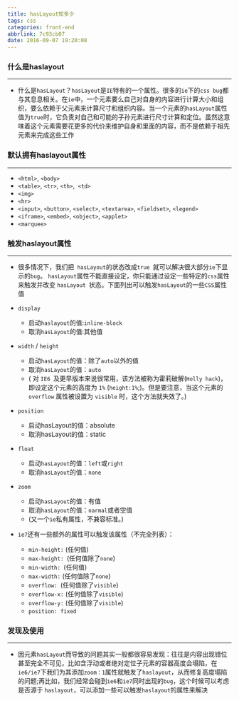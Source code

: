 ```yaml
---
title: hasLayout知多少
tags: css
categories: front-end
abbrlink: 7c93cb07
date: 2016-09-07 19:20:08
---
```


### 什么是haslayout
---

-  什么是`hasLayout`？`hasLayout`是`IE`特有的一个属性。很多的`ie`下的`css bug`都与其息息相关。在`ie`中，一个元素要么自己对自身的内容进行计算大小和组织，要么依赖于父元素来计算尺寸和组织内容。当一个元素的`hasLayout`属性值为`true`时，它负责对自己和可能的子孙元素进行尺寸计算和定位。虽然这意味着这个元素需要花更多的代价来维护自身和里面的内容，而不是依赖于祖先元素来完成这些工作
<!--more-->

### 默认拥有haslayout属性
---

- `<html>`, `<body>`
- `<table>`, `<tr>`, `<th>`,` <td>`
- `<img>`
- `<hr>`
- `<input>`, `<button>`, `<select>`, `<textarea>`, `<fieldset>`, `<legend>`
- `<iframe>`, `<embed>`, `<object>`, `<applet>`
- `<marquee>`


### 触发haslayout属性
---

- 很多情况下，我们把` hasLayout`的状态改成`true `就可以解决很大部分`ie`下显示的`bug`。 
`hasLayout`属性不能直接设定，你只能通过设定一些特定的`css`属性来触发并改变 `hasLayout `状态。下面列出可以触发`hasLayout`的一些`CSS`属性值
 - `display `
	- 启动`haslayout`的值:`inline-block` 
	- 取消`hasLayout`的值:其他值 

 - `width` / `height `
	- 启动`hasLayout`的值：除了`auto`以外的值
	- 取消`hasLayout`的值：`auto`
 	- ( 对 `IE6 `及更早版本来说很常用，该方法被称为霍莉破解(`Holly hack`)，即设定这个元素的高度为 `1%`  (`height:1%`;)。但是要注意，当这个元素的 `overflow` 属性被设置为 `visible` 时，这个方法就失效了。)

 - `position `
	- 启动hasLayout的值：absolute 
	- 取消hasLayout的值：static 

 - `float `
	- 启动`hasLayout`的值：`left`或`right `
	- 取消`hasLayout`的值：`none` 

 - `zoom `
	- 启动`hasLayout`的值：有值 
	- 取消`hasLayout`的值：`narmal`或者空值 
	- (又一个`ie`私有属性，不兼容标准。)

 - `ie7`还有一些额外的属性可以触发该属性（不完全列表）： 
	- `min-height:` (任何值) 
	- `max-height: `(任何值除了`none`) 
	- `min-width: `(任何值) 
	- `max-width:` (任何值除了`none`) 
	- `overflow: `(任何值除了`visible`) 
	- `overflow-x:` (任何值除了`visible`) 
	- `overflow-y:` (任何值除了`visible`)
	- `position: fixed `

### 发现及使用
---

- 因元素`hasLayout`而导致的问题其实一般都很容易发现：往往是内容出现错位甚至完全不可见，比如含浮动或者绝对定位子元素的容器高度会塌陷，在`ie6/ie7`下我们为其添加`zoom：1`属性就触发了`haslayout`，从而修复高度塌陷的问题;再比如，我们经常会碰到`ie6`和`ie7`同时出现的`bug`，这个时候可以考虑是否源于 `haslayout`，可以添加一些可以触发`haslayout`的属性来解决
